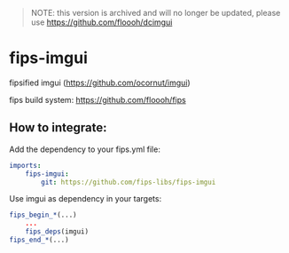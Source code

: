 > NOTE: this version is archived and will no longer be updated, please use https://github.com/floooh/dcimgui

fips-imgui
=========

fipsified imgui (https://github.com/ocornut/imgui)

fips build system: https://github.com/floooh/fips

## How to integrate:

Add the dependency to your fips.yml file:

```yaml
imports:
    fips-imgui:
        git: https://github.com/fips-libs/fips-imgui
```

Use imgui as dependency in your targets:

```cmake
fips_begin_*(...)
    ...
    fips_deps(imgui)
fips_end_*(...)
```
